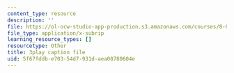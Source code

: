 ```yaml
---
content_type: resource
description: ''
file: https://ol-ocw-studio-app-production.s3.amazonaws.com/courses/8-01sc-classical-mechanics-fall-2016/5f67fddbe70354d7931daea08780604e_xZn4l1TSvPQ.vtt
file_type: application/x-subrip
learning_resource_types: []
resourcetype: Other
title: 3play caption file
uid: 5f67fddb-e703-54d7-931d-aea08780604e
---
```


